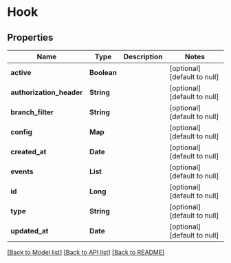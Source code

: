 # Hook
## Properties

| Name | Type | Description | Notes |
|------------ | ------------- | ------------- | -------------|
| **active** | **Boolean** |  | [optional] [default to null] |
| **authorization\_header** | **String** |  | [optional] [default to null] |
| **branch\_filter** | **String** |  | [optional] [default to null] |
| **config** | **Map** |  | [optional] [default to null] |
| **created\_at** | **Date** |  | [optional] [default to null] |
| **events** | **List** |  | [optional] [default to null] |
| **id** | **Long** |  | [optional] [default to null] |
| **type** | **String** |  | [optional] [default to null] |
| **updated\_at** | **Date** |  | [optional] [default to null] |

[[Back to Model list]](../README.md#documentation-for-models) [[Back to API list]](../README.md#documentation-for-api-endpoints) [[Back to README]](../README.md)

